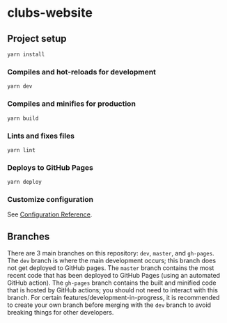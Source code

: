 # clubs-website

## Project setup

```shell script
yarn install
```

### Compiles and hot-reloads for development

```shell script
yarn dev
```

### Compiles and minifies for production

```shell script
yarn build
```

### Lints and fixes files

```shell script
yarn lint
```

### Deploys to GitHub Pages

```shell script
yarn deploy
```

### Customize configuration

See [Configuration Reference](https://cli.vuejs.org/config/).

## Branches

There are 3 main branches on this repository: `dev`, `master`, and `gh-pages`. The `dev` branch is where the main development occurs; this branch does not get deployed to GitHub pages. The `master` branch contains the most recent code that has been deployed to GitHub Pages (using an automated GitHub action). The `gh-pages` branch contains the built and minified code that is hosted by GitHub actions; you should not need to interact with this branch. For certain features/development-in-progress, it is recommended to create your own branch before merging with the `dev` branch to avoid breaking things for other developers.
